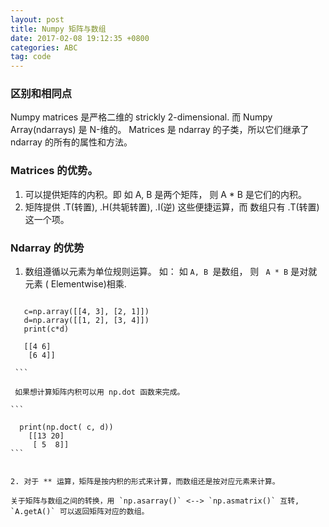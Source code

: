 ```yaml
---
layout: post
title: Numpy 矩阵与数组
date: 2017-02-08 19:12:35 +0800
categories: ABC
tag: code
---
```


### 区别和相同点
Numpy matrices 是严格二维的 strickly 2-dimensional. 而 Numpy Array(ndarrays) 是 N-维的。
Matrices 是 ndarray 的子类，所以它们继承了 ndarray 的所有的属性和方法。

### Matrices 的优势。
1. 可以提供矩阵的内积。即 如 A, B 是两个矩阵， 则 A * B 是它们的内积。
2. 矩阵提供 .T(转置), .H(共轭转置), .I(逆) 这些便捷运算，而 数组只有 .T(转置)这一个项。

### Ndarray 的优势
1. 数组遵循以元素为单位规则运算。
   如： 如 `A, B `是数组， 则 ` A * B` 是对就元素 ( Elementwise)相乘.

````

   c=np.array([[4, 3], [2, 1]])
   d=np.array([[1, 2], [3, 4]])
   print(c*d)
   
   [[4 6]
    [6 4]] 

 ```

 如果想计算矩阵内积可以用 np.dot 函数来完成。

```

  print(np.doct( c, d))
    [[13 20]
     [ 5  8]]
```


2. 对于 ** 运算，矩阵是按内积的形式来计算，而数组还是按对应元素来计算。

关于矩阵与数组之间的转换，用 `np.asarray()` <--> `np.asmatrix()` 互转, `A.getA()` 可以返回矩阵对应的数组。

